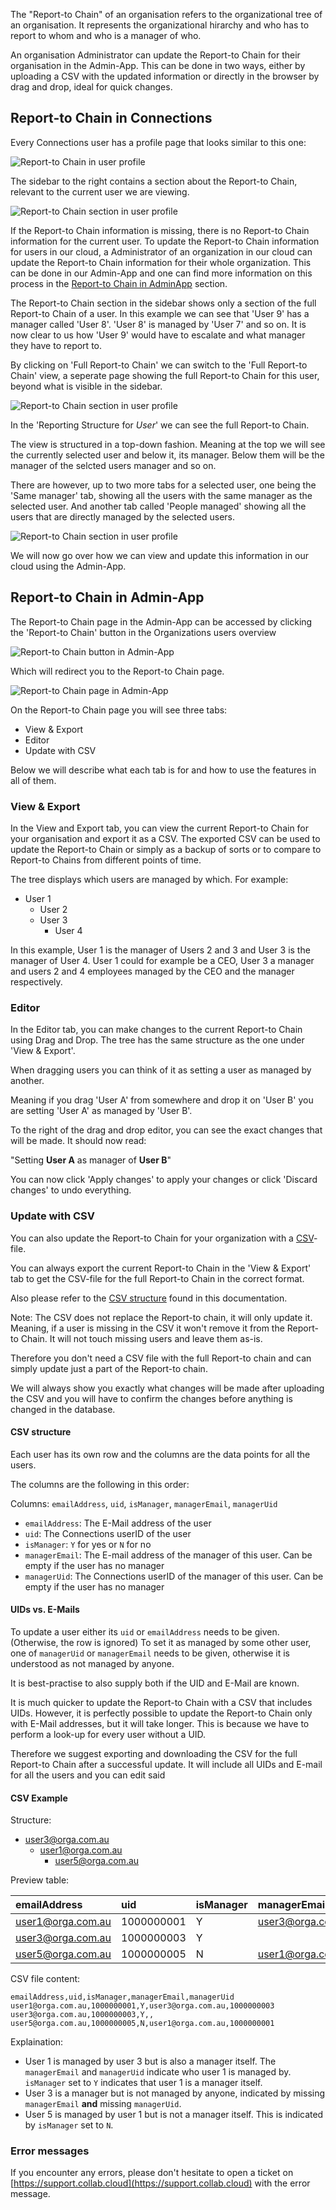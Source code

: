 The "Report-to Chain" of an organisation refers to the organizational tree of
an organisation.
It represents the organizational hirarchy and who has to report to whom and who is a manager of who.

An organisation Administrator can update the Report-to Chain for their organisation in
the Admin-App. This can be done in two ways, either by uploading a CSV with the
updated information or directly in the browser by drag and drop, ideal for quick changes.

## Report-to Chain in Connections

Every Connections user has a profile page that looks similar to this one:

![Report-to Chain in user profile](/assets/images/screen-shots/report-to-chain/user-9-profile.png)

The sidebar to the right contains a section about the Report-to Chain, relevant
to the current user we are viewing. 

![Report-to Chain section in user profile](/assets/images/screen-shots/report-to-chain/user-9-profile-small.png)

If the Report-to Chain information is missing, there is no Report-to Chain information for the current user.
To update the Report-to Chain information for users in our cloud, a Administrator of an organization in our cloud
can update the Report-to Chain information for their whole organization. This can be done in our Admin-App and one
can find more information on this process in the [Report-to Chain in AdminApp](#report-to-chain-in-adminapp) section.

The Report-to Chain section in the sidebar shows only a section of the full Report-to Chain of a user.
In this example we can see that 'User 9' has a manager called 'User 8'. 'User 8' is managed by 'User 7' and so on.
It is now clear to us how 'User 9' would have to escalate and what manager they have to report to.

By clicking on 'Full Report-to Chain' we can switch to the 'Full Report-to Chain' view, a seperate page showing
the full Report-to Chain for this user, beyond what is visible in the sidebar.

![Report-to Chain section in user profile](/assets/images/screen-shots/report-to-chain/user-9-full.png)

In the 'Reporting Structure for *User*' we can see the full Report-to Chain.

The view is structured in a top-down fashion. Meaning at the top we will see the currently selected user
and below it, its manager. Below them will be the manager of the selcted users manager and so on.

There are however, up to two more tabs for a selected user, one being the 'Same manager' tab, showing all
the users with the same manager as the selected user.
And another tab called 'People managed' showing all the users that are directly managed by the selected users.

![Report-to Chain section in user profile](/assets/images/screen-shots/report-to-chain/user-2-managed.png)

We will now go over how we can view and update this information in our cloud using the Admin-App.

## Report-to Chain in Admin-App

The Report-to Chain page in the Admin-App can be accessed by clicking the 'Report-to Chain' button in the Organizations users overview

![Report-to Chain button in Admin-App](/assets/images/screen-shots/report-to-chain/admin-app.png)

Which will redirect you to the Report-to Chain page.

![Report-to Chain page in Admin-App](/assets/images/screen-shots/report-to-chain/page.png)

On the Report-to Chain page you will see three tabs:

- View & Export
- Editor
- Update with CSV

Below we will describe what each tab is for and how to use the features in all
of them.

### View & Export

In the View and Export tab, you can view the current Report-to Chain for your organisation and export it as a CSV. The exported CSV can be used to update the Report-to Chain or simply as a backup of sorts or to compare to Report-to Chains from different points of time.

The tree displays which users are managed by which.
For example:

- User 1
    - User 2
    - User 3
        - User 4

In this example, User 1 is the manager of Users 2 and 3 and User 3 is the manager of User 4.
User 1 could for example be a CEO, User 3 a manager and users 2 and 4 employees managed by the CEO and the manager respectively.

### Editor

In the Editor tab, you can make changes to the current Report-to Chain using Drag and Drop. The tree has the same structure as the one under 'View & Export'.

When dragging users you can think of it as setting a user as managed by another.

Meaning if you drag 'User A' from somewhere and drop it on 'User B' you are setting 'User A' as managed by 'User B'.

To the right of the drag and drop editor, you can see the exact changes that will be made. It should now read:

"Setting **User A** as manager of **User B**"

You can now click 'Apply changes' to apply your changes or click 'Discard changes' to undo everything.

### Update with CSV

You can also update the Report-to Chain for your organization with a [CSV](https://en.wikipedia.org/wiki/Comma-separated_values)-file.

You can always export the current Report-to Chain in the 'View & Export' tab to get the CSV-file for the full Report-to Chain in the correct format.

Also please refer to the [CSV structure](#csv-structure) found in this documentation.

Note: The CSV does not replace the Report-to chain, it will only update it.
Meaning, if a user is missing in the CSV it won't remove it from the Report-to Chain. It will not touch missing users and leave them as-is.

Therefore you don't need a CSV file with the full Report-to chain and can simply update just a part of the Report-to chain.

We will always show you exactly what changes will be made after uploading the CSV and you will have to confirm the changes before anything is changed in the database.

#### CSV structure

Each user has its own row and the columns are the data points for all the users.

The columns are the following in this order:

Columns: `emailAddress`, `uid`, `isManager`, `managerEmail`, `managerUid`

- `emailAddress`: The E-Mail address of the user
- `uid`: The Connections userID of the user
- `isManager`: `Y` for yes or `N` for no
- `managerEmail`: The E-mail address of the manager of this user. Can be empty if the user has no manager
- `managerUid`: The Connections userID of the manager of this user. Can be empty if the user has no manager

#### UIDs vs. E-Mails

To update a user either its `uid` or `emailAddress` needs to be given. (Otherwise, the row is ignored) To set it as managed by some other user, one of `managerUid` or `managerEmail` needs to be given, otherwise it is understood as not managed by anyone.

It is best-practise to also supply both if the UID and E-Mail are known.

It is much quicker to update the Report-to Chain with a CSV that includes UIDs. However, it is perfectly possible to update the Report-to Chain only with E-Mail addresses, but it will take longer. This is because we have to perform a look-up for every user without a UID.

Therefore we suggest exporting and downloading the CSV for the full Report-to Chain after a successful update. It will include all UIDs and E-mail for all the users and you can edit said

#### CSV Example

Structure:

- user3@orga.com.au
    - user1@orga.com.au
        - user5@orga.com.au

Preview table:

| emailAddress      | uid        | isManager | managerEmail      | managerUid |
| :---------------- | :--------- | :-------- | :---------------- | :--------- |
| user1@orga.com.au | 1000000001 | Y         | user3@orga.com.au | 1000000003 |
| user3@orga.com.au | 1000000003 | Y         |                   |            |
| user5@orga.com.au | 1000000005 | N         | user1@orga.com.au | 1000000001 |

CSV file content:

```csv
emailAddress,uid,isManager,managerEmail,managerUid
user1@orga.com.au,1000000001,Y,user3@orga.com.au,1000000003
user3@orga.com.au,1000000003,Y,,
user5@orga.com.au,1000000005,N,user1@orga.com.au,1000000001
```

Explaination:

- User 1 is managed by user 3 but is also a manager itself. The `managerEmail` and `managerUid` indicate who user 1 is managed by. `isManager` set to `Y` indicates that user 1 is a manager itself.
- User 3 is a manager but is not managed by anyone, indicated by missing `managerEmail` **and** missing `managerUid`.
- User 5 is managed by user 1 but is not a manager itself. This is indicated by `isManager` set to `N`.

### Error messages

If you encounter any errors, please don't hesitate to open a ticket on [https://support.collab.cloud](https://support.collab.cloud) with the error message.
